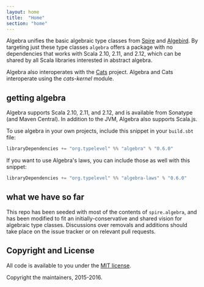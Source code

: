 ```yaml
---
layout: home
title:  "Home"
section: "home"
---
```


Algebra unifies the basic algebraic type classes from [Spire](http://github.com/non/spire) and [Algebird](http://github.com/twitter/algebird). By targeting just these type classes `algebra` offers a package with no dependencies that works with Scala 2.10, 2.11, and 2.12, which can be shared by all Scala libraries interested in abstract algebra.

Algebra also interoperates with the [Cats](http://github.com/typelevel/cats) project. Algebra and Cats interoperate using the *cats-kernel* module.

## getting algebra

Algebra supports Scala 2.10, 2.11, and 2.12, and is available from Sonatype (and Maven Central). In addition to the JVM, Algebra also supports Scala.js.

To use algebra in your own projects, include this snippet in your `build.sbt` file:

```scala
libraryDependencies += "org.typelevel" %% "algebra" % "0.6.0"
```

If you want to use Algebra's laws, you can include those as well with this snippet:

```scala
libraryDependencies += "org.typelevel" %% "algebra-laws" % "0.6.0"
```

## what we have so far

This repo has been seeded with most of the contents of `spire.algebra`, and has been modified to fit an initially-conservative and shared vision for algebraic type classes.  Discussions over removals and additions should take place on the issue tracker or on relevant pull requests.

## Copyright and License

All code is available to you under the [MIT license](http://opensource.org/licenses/mit-license.php).

Copyright the maintainers, 2015-2016.
